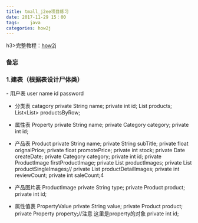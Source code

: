 ```yaml
---
title: tmall_j2ee项目练习
date: 2017-11-29 15：00
tags:    java
categories: how2j
---
```


h3>完整教程：[how2j](http://how2j.cn/k/tmall-j2ee/tmall-j2ee-973/973.html#nowhere)</h3>

<h3>备忘</h3>

<h3>1.建表（根据表设计尸体类）</h3>
- 用户表 user
    name
    id
    password

- 分类表 catagory
private String name;
private int id;
List<Product> products;
List<List<Product>> productsByRow;    

- 属性表 Property
private String name;
    private Category category;
    private int id;
- 产品表 Product
private String name;
    private String subTitle;
    private float orignalPrice;
    private float promotePrice;
    private int stock;
    private Date createDate;
    private Category category;
    private int id;
    private ProductImage firstProductImage;
    private List<ProductImage> productImages;
    private List<ProductImage> productSingleImages;//
    private List<ProductImage> productDetailImages;
    private int reviewCount;
    private int saleCount;4
- 产品图片表 ProductImage
private String type;
   private Product product;
   private int id;
- 属性值表 PropertyValue
private String value;
    private Product product;
    private Property property;//注意 这里是property的对象
    private int id;       
